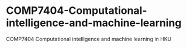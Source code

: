 # COMP7404-Computational-intelligence-and-machine-learning
COMP7404 Computational intelligence and machine learning in HKU
